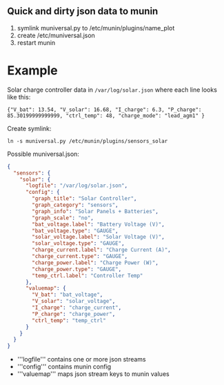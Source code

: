 
## Quick and dirty json data to munin


1. symlink muniversal.py to /etc/munin/plugins/name_plot
2. create /etc/muniversal.json
3. restart munin


# Example

Solar charge controller data in ```/var/log/solar.json``` where each line looks like this:

```
{"V_bat": 13.54, "V_solar": 16.68, "I_charge": 6.3, "P_charge": 85.30199999999999, "ctrl_temp": 48, "charge_mode": "lead_agm1" }
```

Create symlink:
```
ln -s muniversal.py /etc/munin/plugins/sensors_solar
```

Possible muniversal.json:

```json
{
  "sensors": {
    "solar": {
      "logfile": "/var/log/solar.json",
      "config": {
        "graph_title": "Solar Controller",
        "graph_category": "sensors",
        "graph_info": "Solar Panels + Batteries",
        "graph_scale": "no",
        "bat_voltage.label": "Battery Voltage (V)",
        "bat_voltage.type": "GAUGE",
        "solar_voltage.label": "Solar Voltage (V)",
        "solar_voltage.type": "GAUGE",
        "charge_current.label": "Charge Current (A)",
        "charge_current.type": "GAUGE",
        "charge_power.label": "Charge Power (W)",
        "charge_power.type": "GAUGE",
        "temp_ctrl.label": "Controller Temp"
      },
      "valuemap": {
        "V_bat": "bat_voltage",
        "V_solar": "solar_voltage",
        "I_charge": "charge_current",
        "P_charge": "charge_power",
        "ctrl_temp": "temp_ctrl"
      }
    }
  }
}
```

* '''logfile''' contains one or more json streams
* '''config''' contains munin config
* '''valuemap''' maps json stream keys to munin values
